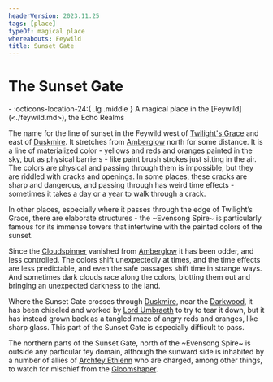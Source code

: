 ```yaml
---
headerVersion: 2023.11.25
tags: [place]
typeOf: magical place
whereabouts: Feywild
title: Sunset Gate
---
```

# The Sunset Gate
<div class="grid cards ext-narrow-margin ext-one-column" markdown>
-    :octicons-location-24:{ .lg .middle } A magical place in the [Feywild](<./feywild.md>), the Echo Realms  
</div>


The name for the line of sunset in the Feywild west of [Twilight's Grace](<./twilight-s-grace.md>) and east of [Duskmire](<./duskmire.md>). It stretches from [Amberglow](<./amberglow.md>) north for some distance. It is a line of materialized color - yellows and reds and oranges painted in the sky, but as physical barriers - like paint brush strokes just sitting in the air. The colors are physical and passing through them is impossible, but they are riddled with cracks and openings. In some places, these cracks are sharp and dangerous, and passing through has weird time effects - sometimes it takes a day or a year to walk through a crack. 

In other places, especially where it passes through the edge of Twilight’s Grace, there are elaborate structures - the ~Evensong Spire~ is particularly famous for its immense towers that intertwine with the painted colors of the sunset.

Since the [Cloudspinner](<../../../../people/extraplanar-powers/cloudspinner.md>) vanished from [Amberglow](<./amberglow.md>) it has been odder, and less controlled. The colors shift unexpectedly at times, and the time effects are less predictable, and even the safe passages shift time in strange ways. And sometimes dark clouds race along the colors, blotting them out and bringing an unexpected darkness to the land.

Where the Sunset Gate crosses through [Duskmire](<./duskmire.md>), near the [Darkwood](<../../../../gazetteer/greater-sembara/addermarch/darkwood.md>), it has been chiseled and worked by [Lord Umbraeth](<../../../../people/extraplanar-powers/lord-umbraeth.md>) to try to tear it down, but it has instead grown back as a tangled maze of angry reds and oranges, like sharp glass. This part of the Sunset Gate is especially difficult to pass.

The northern parts of the Sunset Gate, north of the ~Evensong Spire~ is outside any particular fey domain, although the sunward side is inhabited by a number of allies of [Archfey Ethlenn](<../../../../people/extraplanar-powers/archfey-ethlenn.md>) who are charged, among other things, to watch for mischief from the [Gloomshaper](<../../../../people/extraplanar-powers/lord-umbraeth.md>).